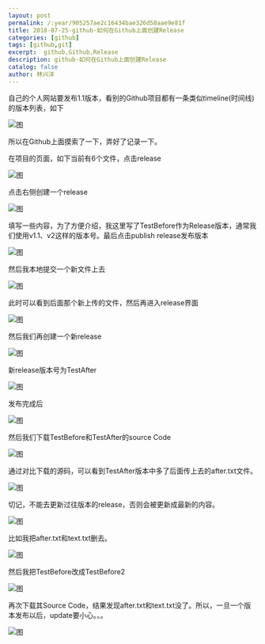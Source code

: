 ```yaml
---
layout: post
permalink: /:year/905257ae2c16434bae326d58aae9e81f
title: 2018-07-25-github-如何在Github上面创建Release
categories: [github]
tags: [github,git]
excerpt:  github,Github,Release
description: github-如何在Github上面创建Release
catalog: false
author: 林兴洋
---
```


自己的个人网站要发布1.1版本，看别的Github项目都有一条类似timeline(时间线)的版本列表，如下

![图](http://image.linxingyang.net/image/G-github/image/2018-07-25/15.png)

所以在Github上面摸索了一下，弄好了记录一下。


在项目的页面，如下当前有6个文件，点击release

![图](http://image.linxingyang.net/image/G-github/image/2018-07-25/01.png)

点击右侧创建一个release

![图](http://image.linxingyang.net/image/G-github/image/2018-07-25/02.png)


填写一些内容，为了方便介绍，我这里写了TestBefore作为Release版本，通常我们使用v1.1、v2这样的版本号。最后点击publish release发布版本

![图](http://image.linxingyang.net/image/G-github/image/2018-07-25/03.png)


然后我本地提交一个新文件上去

![图](http://image.linxingyang.net/image/G-github/image/2018-07-25/04.png)


此时可以看到后面那个新上传的文件，然后再进入release界面

![图](http://image.linxingyang.net/image/G-github/image/2018-07-25/05.png)



然后我们再创建一个新release

![图](http://image.linxingyang.net/image/G-github/image/2018-07-25/06.png)


新release版本号为TestAfter

![图](http://image.linxingyang.net/image/G-github/image/2018-07-25/07.png)

发布完成后

![图](http://image.linxingyang.net/image/G-github/image/2018-07-25/08.png)


然后我们下载TestBefore和TestAfter的source Code

![图](http://image.linxingyang.net/image/G-github/image/2018-07-25/09.png)


通过对比下载的源码，可以看到TestAfter版本中多了后面传上去的after.txt文件。

![图](http://image.linxingyang.net/image/G-github/image/2018-07-25/10.png)



切记，不能去更新过往版本的release，否则会被更新成最新的内容。

![图](http://image.linxingyang.net/image/G-github/image/2018-07-25/11.png)


比如我把after.txt和text.txt删去。

![图](http://image.linxingyang.net/image/G-github/image/2018-07-25/14.png)


然后我把TestBefore改成TestBefore2

![图](http://image.linxingyang.net/image/G-github/image/2018-07-25/12.png)


再次下载其Source Code，结果发现after.txt和text.txt没了。所以，一旦一个版本发布以后，update要小心。。。

![图](http://image.linxingyang.net/image/G-github/image/2018-07-25/13.png)

